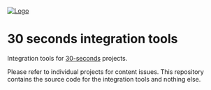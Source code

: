 [![Logo](/assets/logo.png)](https://30secondsofcode.org/)

# 30 seconds integration tools

Integration tools for [30-seconds](https://github.com/30-seconds) projects.

Please refer to individual projects for content issues.
This repository contains the source code for the integration tools and nothing else.
